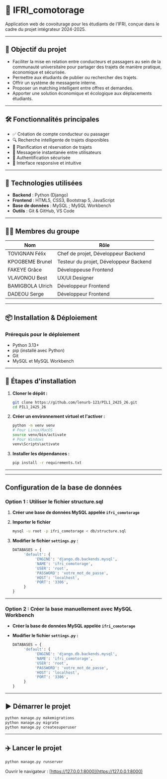 # 🚗 IFRI_comotorage

Application web de covoiturage pour les étudiants de l’IFRI, conçue dans le cadre du projet intégrateur 2024-2025.

---

## 📌 Objectif du projet

- Faciliter la mise en relation entre conducteurs et passagers au sein de la communauté universitaire pour partager des trajets de manière pratique, économique et sécurisée.
- Permettre aux étudiants de publier ou rechercher des trajets.
- Offrir un système de messagerie interne.
- Proposer un matching intelligent entre offres et demandes.
- Apporter une solution économique et écologique aux déplacements étudiants.

---

## 🛠️ Fonctionnalités principales

- ✅ Création de compte conducteur ou passager
- 🔍 Recherche intelligente de trajets disponibles
- 📅 Planification et réservation de trajets
- 💬 Messagerie instantanée entre utilisateurs
- 🔐 Authentification sécurisée
- 🧭 Interface responsive et intuitive

---

## 🧪 Technologies utilisées

- **Backend** : Python (Django) 
- **Frontend** : HTML5, CSS3, Bootstrap 5, JavaScript
- **Base de données** : MySQL ; MySQL Workbench
- **Outils** : Git & GitHub, VS Code

---

## 🧑‍💻 Membres du groupe

| Nom | Rôle |
|-----|------|
| TOVIGNAN Félix | Chef de projet, Développeur Backend |
| KPOGBEME Brunel | Testeur du projet, Développeur Backend |
| FAKEYE Grâce | Développeuse Frontend |
| VLAVONOU Best | UX/UI Designer |
| BAMIGBOLA Ulrich | Développeur Frontend |
| DADEOU Serge | Développeur Frontend |

---

## 📦 Installation & Déploiement

### Prérequis pour le déploiement

- Python 3.13+
- pip (installé avec Python)
- Git
- MySQL et MySQL Workbench

---

## :book: Étapes d'installation

1. **Cloner le dépôt :**

    ```bash
    git clone https://github.com/lenurb-123/PIL1_2425_26.git
    cd PIL1_2425_26
    ```

2. **Créer un environnement virtuel et l'activer :**

    ```bash
    python -m venv venv
    # Pour Linux/MacOS
    source venv/bin/activate
    # Pour Windows
    venv\Scripts\activate
    ```

3. **Installer les dépendances :**

    ```bash
    pip install -r requirements.txt
    ```

---

___

## Configuration de la base de données 

### Option 1 : Utiliser le fichier structure.sql

1. **Créer une base de données MySQL appelée `ifri_comotorage`**

2. **Importer le fichier**

    ```bash
    mysql -u root -p ifri_comotorage < db/structure.sql
    ```

3. **Modifier le fichier `settings.py` :**

    ```python
    DATABASES = {
         'default': {
              'ENGINE': 'django.db.backends.mysql',
              'NAME': 'ifri_comotorage',
              'USER': 'root',
              'PASSWORD': 'votre_mot_de_passe',
              'HOST': 'localhost',
              'PORT': '3306',
         }
    }
    ```

---

### Option 2 : Créer la base manuellement avec MySQL Workbench 

- **Créer la base de données MySQL appelée `ifri_comotorage`**

- **Modifier le fichier `settings.py` :**

    ```python
    DATABASES = {
         'default': {
              'ENGINE': 'django.db.backends.mysql',
              'NAME': 'ifri_comotorage',
              'USER': 'root',
              'PASSWORD': 'votre_mot_de_passe',
              'HOST': 'localhost',
              'PORT': '3306',
         }
    }
    ```

---

## :arrow_forward: Démarrer le projet 

```bash
python manage.py makemigrations
python manage.py migrate
python manage.py createsuperuser
```

---

## :airplane: Lancer le projet 

```bash
python manage.py runserver
```


Ouvrir le navigateur : [https://127.0.0.1:8000](https://127.0.0.1:8000)

